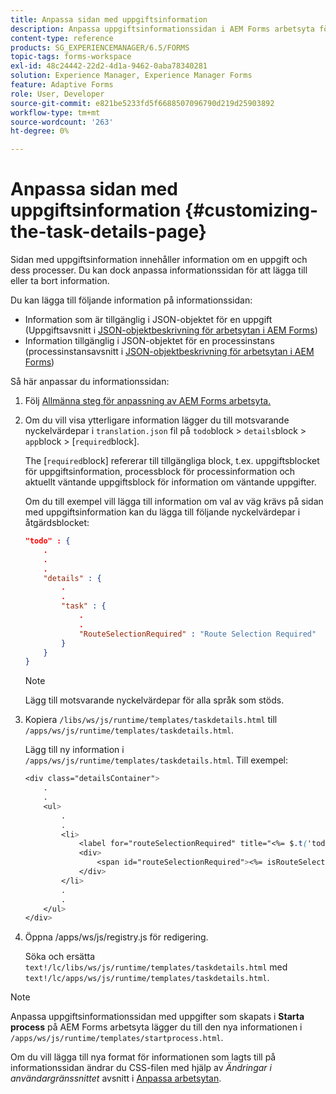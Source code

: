 ```yaml
---
title: Anpassa sidan med uppgiftsinformation
description: Anpassa uppgiftsinformationssidan i AEM Forms arbetsyta för att ändra standardinformationen som visas för en uppgift.
content-type: reference
products: SG_EXPERIENCEMANAGER/6.5/FORMS
topic-tags: forms-workspace
exl-id: 48c24442-22d2-4d1a-9462-0aba78340281
solution: Experience Manager, Experience Manager Forms
feature: Adaptive Forms
role: User, Developer
source-git-commit: e821be5233fd5f6688507096790d219d25903892
workflow-type: tm+mt
source-wordcount: '263'
ht-degree: 0%

---
```


# Anpassa sidan med uppgiftsinformation {#customizing-the-task-details-page}

Sidan med uppgiftsinformation innehåller information om en uppgift och dess processer. Du kan dock anpassa informationssidan för att lägga till eller ta bort information.

Du kan lägga till följande information på informationssidan:

* Information som är tillgänglig i JSON-objektet för en uppgift (Uppgiftsavsnitt i [JSON-objektbeskrivning för arbetsytan i AEM Forms](/help/forms/using/html-workspace-json-object-description.md))
* Information tillgänglig i JSON-objektet för en processinstans (processinstansavsnitt i [JSON-objektbeskrivning för arbetsytan i AEM Forms](/help/forms/using/html-workspace-json-object-description.md))

Så här anpassar du informationssidan:

1. Följ [Allmänna steg för anpassning av AEM Forms arbetsyta.](/help/forms/using/generic-steps-html-workspace-customization.md)
1. Om du vill visa ytterligare information lägger du till motsvarande nyckelvärdepar i `translation.json` fil på `todo`block > `details`block > `app`block > [`required`block].

   The [`required`block] refererar till tillgängliga block, t.ex. uppgiftsblocket för uppgiftsinformation, processblock för processinformation och aktuellt väntande uppgiftsblock för information om väntande uppgifter.

   Om du till exempel vill lägga till information om val av väg krävs på sidan med uppgiftsinformation kan du lägga till följande nyckelvärdepar i åtgärdsblocket:

   ```json
   "todo" : {
       .
       .
       .
       "details" : {
           .
           .
           "task" : {
               .
               .
               "RouteSelectionRequired" : "Route Selection Required"
           }
       }
   }
   ```

   >[!NOTE]
   >
   >Lägg till motsvarande nyckelvärdepar för alla språk som stöds.

1. Kopiera `/libs/ws/js/runtime/templates/taskdetails.html` till `/apps/ws/js/runtime/templates/taskdetails.html`.

   Lägg till ny information i `/apps/ws/js/runtime/templates/taskdetails.html`. Till exempel:

   ```css
   <div class="detailsContainer">
       .
       .
       <ul>
           .
           .
           <li>
               <label for="routeSelectionRequired" title="<%= $.t('todo.details.task.RouteSelectionRequired')%>"><%= $.t('todo.details.task.RouteSelectionRequired')%></label>
               <div>
                   <span id="routeSelectionRequired"><%= isRouteSelectionRequired != null ? isRouteSelectionRequired : ''%></span>
               </div>
           </li>
           .
           .
       </ul>
   </div>
   ```

1. Öppna /apps/ws/js/registry.js för redigering.

   Söka och ersätta `text!/lc/libs/ws/js/runtime/templates/taskdetails.html` med `text!/lc/apps/ws/js/runtime/templates/taskdetails.html`.

>[!NOTE]
>
>Anpassa uppgiftsinformationssidan med uppgifter som skapats i **Starta process** på AEM Forms arbetsyta lägger du till den nya informationen i `/apps/ws/js/runtime/templates/startprocess.html`.
>
>Om du vill lägga till nya format för informationen som lagts till på informationssidan ändrar du CSS-filen med hjälp av *Ändringar i användargränssnittet* avsnitt i [Anpassa arbetsytan](changing-locale-user-interface.md).
